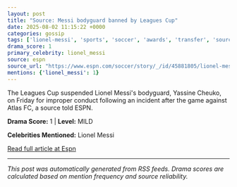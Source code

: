 ```yaml
---
layout: post
title: "Source: Messi bodyguard banned by Leagues Cup"
date: 2025-08-02 11:15:22 +0000
categories: gossip
tags: ['lionel-messi', 'sports', 'soccer', 'awards', 'transfer', 'source-espn', 'drama-mild']
drama_score: 1
primary_celebrity: lionel_messi
source: espn
source_url: "https://www.espn.com/soccer/story/_/id/45881805/lionel-messi-bodyguard-suspended-leagues-cup-improper-conduct"
mentions: {'lionel_messi': 1}
---
```


The Leagues Cup suspended Lionel Messi's bodyguard, Yassine Cheuko, on Friday for improper conduct following an incident after the game against Atlas FC, a source told ESPN.

**Drama Score:** 1 | **Level:** MILD

**Celebrities Mentioned:** Lionel Messi

[Read full article at Espn](https://www.espn.com/soccer/story/_/id/45881805/lionel-messi-bodyguard-suspended-leagues-cup-improper-conduct)

---
*This post was automatically generated from RSS feeds. Drama scores are calculated based on mention frequency and source reliability.*
